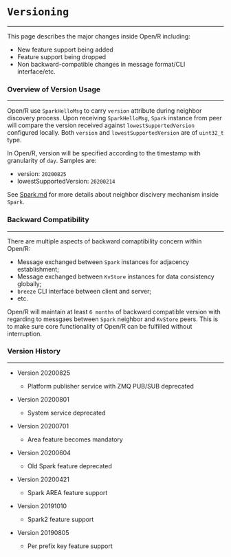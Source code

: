# `Versioning`
---

This page describes the major changes inside Open/R including:
- New feature support being added
- Feature support being dropped
- Non backward-compatible changes in message format/CLI interface/etc.

### Overview of Version Usage
---

Open/R use `SparkHelloMsg` to carry `version` attribute during neighbor
discovery process. Upon receiving `SparkHelloMsg`, `Spark` instance from peer
will compare the version received against `lowestSupportedVersion` configured
locally. Both `version` and `lowestSupportedVersion` are of `uint32_t` type.

In Open/R, version will be specified according to the timestamp with granularity
of `day`. Samples are:
- version: `20200825`
- lowestSupportedVersion: `20200214`

See [Spark.md](../Protocol_Guide/Spark.md)
for more details about neighbor discivery mechanism inside `Spark`.

### Backward Compatibility
---

There are multiple aspects of backward comaptibility concern within Open/R:
- Message exchanged between `Spark` instances for adjacency establishment;
- Message exchanged between `KvStore` instances for data consistency globally;
- `breeze` CLI interface between client and server;
- etc.

Open/R will maintain at least `6 months` of backward compatible version with
regarding to messgaes between `Spark` neighbor and `KvStore` peers. This is to
make sure core functionality of Open/R can be fulfilled without interruption.

### Version History
---

* Version 20200825
  - Platform publisher service with ZMQ PUB/SUB deprecated

* Version 20200801
  - System service deprecated

* Version 20200701
  - Area feature becomes mandatory

* Version 20200604
  - Old Spark feature deprecated

* Version 20200421
  - Spark AREA feature support

* Version  20191010
  - Spark2 feature support

* Version  20190805
  - Per prefix key feature support
